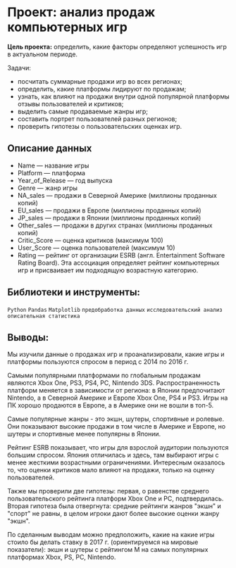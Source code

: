 # Проект: анализ продаж компьютерных игр
**Цель проекта:** определить, какие факторы определяют успешность игр в актуальном периоде.  

Задачи:
- посчитать суммарные продажи игр во всех регионах;
- определить, какие платформы лидируют по продажам;
- узнать, как влияют на продажи внутри одной популярной платформы отзывы пользователей и критиков;
- выделить самые продаваемые жанры игр;
- составить портрет пользователей разных регионов;
- проверить гипотезы о пользовательских оценках игр.

## Описание данных
- Name — название игры
- Platform — платформа
- Year_of_Release — год выпуска
- Genre — жанр игры
- NA_sales — продажи в Северной Америке (миллионы проданных копий)
- EU_sales — продажи в Европе (миллионы проданных копий)
- JP_sales — продажи в Японии (миллионы проданных копий)
- Other_sales — продажи в других странах (миллионы проданных копий)
- Critic_Score — оценка критиков (максимум 100)
- User_Score — оценка пользователей (максимум 10)
- Rating — рейтинг от организации ESRB (англ. Entertainment Software Rating Board). Эта ассоциация определяет рейтинг компьютерных игр и присваивает им подходящую возрастную категорию.

## Библиотеки и инструменты:
`Python` `Pandas` `Matplotlib` `предобработка данных` `исследовательский анализ` `описательная статистика`

## Выводы:
Мы изучили данные о продажах игр и проанализировали, какие игры и платформы пользуются спросом в период с 2014 по 2016 г.

Самыми популярными платформами по глобальным продажам являются Xbox One, PS3, PS4, PC, Nintendo 3DS. Распространенность платформ меняется в зависимости от региона: в Японии предпочитают Nintendo, а в Северной Америке и Европе Xbox One, PS4 и PS3. Игры на ПК хорошо продаются в Европе, а в Америке они не вошли в топ-5.

Самые популярные жанры - это экшн, шутеры, спортивные и ролевые. Они показывают высокие продажи в том числе в Америке и Европе, но шутеры и спортивные менее популярны в Японии.

Рейтинг ESRB показывает, что игры для взрослой аудитории пользуются большим спросом. Япония отличилась и здесь, там выбирают игры с менее жесткими возрастными ограничениями. Интересным оказалось то, что оценки критиков мало влияют на продажи, только на оценку пользователей.

Также мы проверили две гипотезы: первая, о равенстве среднего пользовательского рейтинга платформ Xbox One и PC, подтвердилась. Вторая гипотеза была отвергнута: средние рейтинги жанров "экшн" и "спорт" не равны, в целом игроки дают более высокие оценки жанру "экшн".

По сделанным выводам можно предположить, какие на какие игры стоило бы делать ставку в 2017 г. (ориентируемся на мировые показатели): экшн и шутеры с рейтингом М на самых популярных платформах Xbox, PS, PC, Nintendo.
